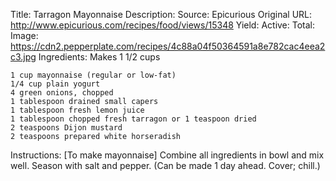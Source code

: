 Title: Tarragon Mayonnaise
Description: 
Source: Epicurious
Original URL: http://www.epicurious.com/recipes/food/views/15348
Yield: 
Active: 
Total: 
Image: https://cdn2.pepperplate.com/recipes/4c88a04f50364591a8e782cac4eea2c3.jpg
Ingredients:
	Makes 1 1/2 cups

	1 cup mayonnaise (regular or low-fat)
	1/4 cup plain yogurt
	4 green onions, chopped
	1 tablespoon drained small capers
	1 tablespoon fresh lemon juice
	1 tablespoon chopped fresh tarragon or 1 teaspoon dried
	2 teaspoons Dijon mustard
	2 teaspoons prepared white horseradish

Instructions:
[To make mayonnaise]
	Combine all ingredients in bowl and mix well. Season with salt and pepper. (Can be made 1 day ahead. Cover; chill.)

